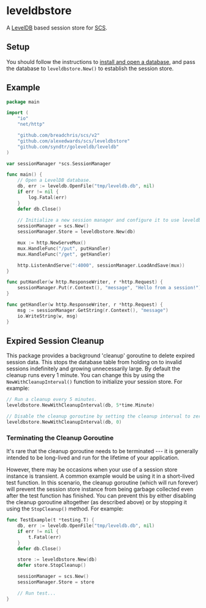 # leveldbstore

A [LevelDB](https://github.com/syndtr/goleveldb) based session store for [SCS](https://github.com/alexedwards/scs).

## Setup

You should follow the instructions to [install and open a database](https://github.com/syndtr/goleveldb#installation), and pass the database to `leveldbstore.New()` to establish the session store.

## Example

```go
package main

import (
	"io"
	"net/http"

	"github.com/breadchris/scs/v2"
	"github.com/alexedwards/scs/leveldbstore"
	"github.com/syndtr/goleveldb/leveldb"
)

var sessionManager *scs.SessionManager

func main() {
	// Open a LevelDB database.
	db, err := leveldb.OpenFile("tmp/leveldb.db", nil)
	if err != nil {
		log.Fatal(err)
	}
	defer db.Close()
	
	// Initialize a new session manager and configure it to use leveldbstore as the session store.
	sessionManager = scs.New()
	sessionManager.Store = leveldbstore.New(db)

	mux := http.NewServeMux()
	mux.HandleFunc("/put", putHandler)
	mux.HandleFunc("/get", getHandler)

	http.ListenAndServe(":4000", sessionManager.LoadAndSave(mux))
}

func putHandler(w http.ResponseWriter, r *http.Request) {
	sessionManager.Put(r.Context(), "message", "Hello from a session!")
}

func getHandler(w http.ResponseWriter, r *http.Request) {
	msg := sessionManager.GetString(r.Context(), "message")
	io.WriteString(w, msg)
}
```

## Expired Session Cleanup

This package provides a background 'cleanup' goroutine to delete expired session data. This stops the database table from holding on to invalid sessions indefinitely and growing unnecessarily large. By default the cleanup runs every 1 minute. You can change this by using the `NewWithCleanupInterval()` function to initialize your session store. For example:

```go
// Run a cleanup every 5 minutes.
leveldbstore.NewWithCleanupInterval(db, 5*time.Minute)

// Disable the cleanup goroutine by setting the cleanup interval to zero.
leveldbstore.NewWithCleanupInterval(db, 0)
```

### Terminating the Cleanup Goroutine

It's rare that the cleanup goroutine needs to be terminated --- it is generally intended to be long-lived and run for the lifetime of your application.

However, there may be occasions when your use of a session store instance is transient. A common example would be using it in a short-lived test function. In this scenario, the cleanup goroutine (which will run forever) will prevent the session store instance from being garbage collected even after the test function has finished. You can prevent this by either disabling the cleanup goroutine altogether (as described above) or by stopping it using the `StopCleanup()` method. For example:

```go
func TestExample(t *testing.T) {
	db, err := leveldb.OpenFile("tmp/leveldb.db", nil)
	if err != nil {
		t.Fatal(err)
	}
	defer db.Close()

	store := leveldbstore.New(db)
	defer store.StopCleanup()

	sessionManager = scs.New()
	sessionManager.Store = store

	// Run test...
}
```

